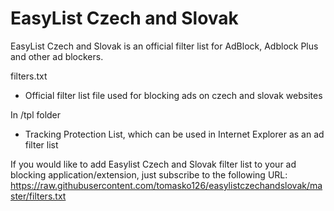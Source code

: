 EasyList Czech and Slovak
======================

EasyList Czech and Slovak is an official filter list for AdBlock, Adblock Plus and other ad blockers.

filters.txt
 - Official filter list file used for blocking ads on czech and slovak websites

In /tpl folder
 - Tracking Protection List, which can be used in Internet Explorer as an ad filter list
 
If you would like to add Easylist Czech and Slovak filter list to your ad blocking application/extension,
just subscribe to the following URL:
https://raw.githubusercontent.com/tomasko126/easylistczechandslovak/master/filters.txt
